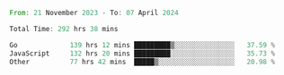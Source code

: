 <!--START_SECTION:waka-->

```rust
From: 21 November 2023 - To: 07 April 2024

Total Time: 292 hrs 38 mins

Go             139 hrs 12 mins █████████▒░░░░░░░░░░░░░░░   37.59 %
JavaScript     132 hrs 20 mins █████████░░░░░░░░░░░░░░░░   35.73 %
Other          77 hrs 42 mins  █████▒░░░░░░░░░░░░░░░░░░░   20.98 %
```

<!--END_SECTION:waka-->
